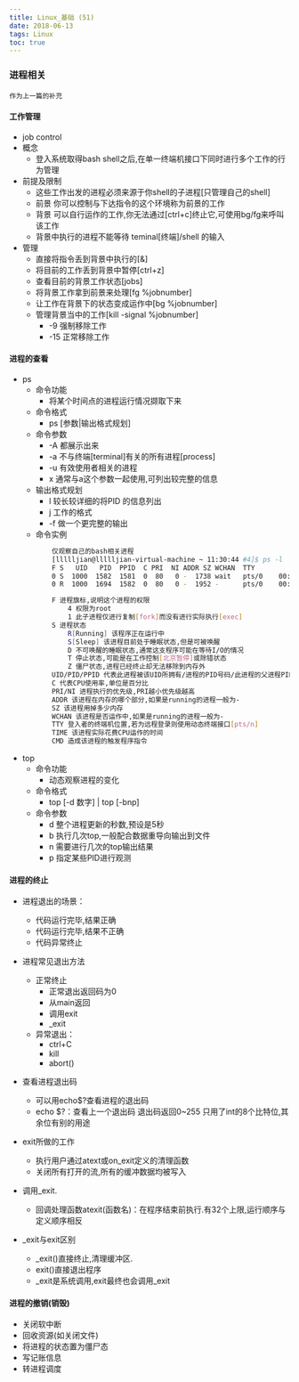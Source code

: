 ```yaml
---
title: Linux_基础 (51)
date: 2018-06-13
tags: Linux
toc: true
---
```


### 进程相关
    作为上一篇的补充

<!-- more -->  

#### 工作管理
- job control
- 概念
    * 登入系统取得bash shell之后,在单一终端机接口下同时进行多个工作的行为管理
- 前提及限制
    * 这些工作出发的进程必须来源于你shell的子进程[只管理自己的shell]
    * 前景 你可以控制与下达指令的这个环境称为前景的工作
    * 背景 可以自行运作的工作,你无法通过[ctrl+c]终止它,可使用bg/fg来呼叫该工作
    * 背景中执行的进程不能等待 teminal[终端]/shell 的输入
- 管理
    * 直接将指令丢到背景中执行的[&]
    * 将目前的工作丢到背景中暂停[ctrl+z]
    * 查看目前的背景工作状态[jobs]
    * 将背景工作拿到前景来处理[fg %jobnumber]
    * 让工作在背景下的状态变成运作中[bg %jobnumber]
    * 管理背景当中的工作[kill -signal %jobnumber]
        * -9 强制移除工作
        * -15 正常移除工作

#### 进程的查看
- ps
    * 命令功能
        * 将某个时间点的进程运行情况撷取下来
    * 命令格式
        * ps [参数|输出格式规划]
    * 命令参数
        * -A 都展示出来
        * -a 不与终端[terminal]有关的所有进程[process]
        * -u 有效使用者相关的进程
        * x 通常与a这个参数一起使用,可列出较完整的信息
    * 输出格式规划
        * l 较长较详细的将PID 的信息列出
        * j 工作的格式
        * -f 做一个更完整的输出
    * 命令实例
        ```bash
            仅观察自己的bash相关进程
            [llllljian@llllljian-virtual-machine ~ 11:30:44 #4]$ ps -l
            F S   UID   PID  PPID  C PRI  NI ADDR SZ WCHAN  TTY          TIME CMD
            0 S  1000  1582  1581  0  80   0 -  1738 wait   pts/0    00:00:00 bash
            0 R  1000  1694  1582  0  80   0 -  1952 -      pts/0    00:00:00 ps

            F 进程旗标,说明这个进程的权限
                4 权限为root
                1 此子进程仅进行复制[fork]而没有进行实际执行[exec]
            S 进程状态
                R[Running] 该程序正在运行中
                S[Sleep] 该进程目前处于睡眠状态,但是可被唤醒
                D 不可唤醒的睡眠状态,通常这支程序可能在等待I/O的情况
                T 停止状态,可能是在工作控制[北京暂停]或除错状态
                Z 僵尸状态,进程已经终止却无法移除到内存外
            UID/PID/PPID 代表此进程被该UID所拥有/进程的PID号码/此进程的父进程PID
            C 代表CPU使用率,单位是百分比
            PRI/NI 进程执行的优先级,PRI越小优先级越高
            ADDR 该进程在内存的哪个部分,如果是running的进程一般为- 
            SZ 该进程用掉多少内存
            WCHAN 该进程是否运作中,如果是running的进程一般为- 
            TTY 登入者的终端机位置,若为远程登录则使用动态终端接口[pts/n]
            TIME 该进程实际花费CPU运作的时间
            CMD 造成该进程的触发程序指令
        ```
- top
    * 命令功能
        * 动态观察进程的变化
    * 命令格式
        * top [-d 数字] | top [-bnp]
    * 命令参数
        * d 整个进程更新的秒数,预设是5秒
        * b 执行几次top,一般配合数据重导向输出到文件
        * n 需要进行几次的top输出结果
        * p 指定某些PID进行观测

#### 进程的终止
- 进程退出的场景：
    * 代码运行完毕,结果正确
    * 代码运行完毕,结果不正确
    * 代码异常终止
- 进程常见退出方法 
    * 正常终止 
        * 正常退出返回码为0 
        * 从main返回 
        * 调用exit 
        * _exit
    * 异常退出：
        * ctrl+C
        * kill
        * abort()
- 查看进程退出码 
    * 可以用echo$?查看进程的退出码
    * echo $?：查看上一个退出码 退出码返回0~255 只用了int的8个比特位,其余位有别的用途

- exit所做的工作
    * 执行用户通过atext或on_exit定义的清理函数
    * 关闭所有打开的流,所有的缓冲数据均被写入
- 调用_exit.
    * 回调处理函数atexit(函数名)：在程序结束前执行.有32个上限,运行顺序与定义顺序相反
- \_exit与exit区别
    * \_exit()直接终止,清理缓冲区.
    * exit()直接退出程序
    * \_exit是系统调用,exit最终也会调用_exit

#### 进程的撤销(销毁)
- 关闭软中断
- 回收资源(如关闭文件)
- 将进程的状态置为僵尸态
- 写记账信息
- 转进程调度